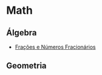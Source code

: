 # Math

## Álgebra

* [Frações e Números Fracionários](Álgebra\Frações%e%Números%Fracionários\Aula.md)

## Geometria